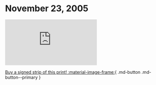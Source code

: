 # November 23, 2005

![](https://www.achewood.com/comic.php?date=11232005)

[Buy a signed strip of this print! :material-image-frame:](https://achewood-holiday-pop-up.myshopify.com/products/strip#11232005){ .md-button .md-button--primary }
